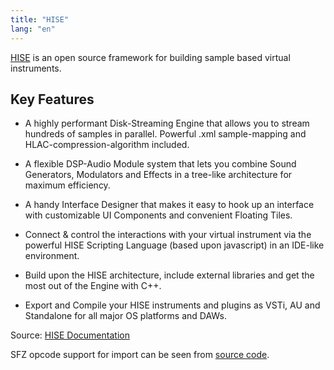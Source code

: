 ```yaml
---
title: "HISE"
lang: "en"
---
```

[HISE] is an open source framework for building sample based virtual instruments.

## Key Features

- A highly performant Disk-Streaming Engine that allows you to stream hundreds
	of samples in parallel. Powerful .xml sample-mapping
	and HLAC-compression-algorithm included.

- A flexible DSP-Audio Module system that lets you combine Sound Generators,
	Modulators and Effects in a tree-like architecture for maximum efficiency.

- A handy Interface Designer that makes it easy to hook up an interface with
	customizable UI Components and convenient Floating Tiles.

- Connect & control the interactions with your virtual instrument via
	the powerful HISE Scripting Language (based upon javascript)
	in an IDE-like environment.

- Build upon the HISE architecture, include external libraries and get the most
	out of the Engine with C++.

- Export and Compile your HISE instruments and plugins as VSTi, AU and Standalone
	for all major OS platforms and DAWs.

Source: [HISE Documentation]

SFZ opcode support for import can be seen from [source code].

[HISE]: http://hise.audio
[HISE Documentation]: https://docs.hise.audio/introduction/index.html
[source code]: https://github.com/christophhart/HISE/blob/master/hi_sampler/sampler/SfzImporter.h#L47

